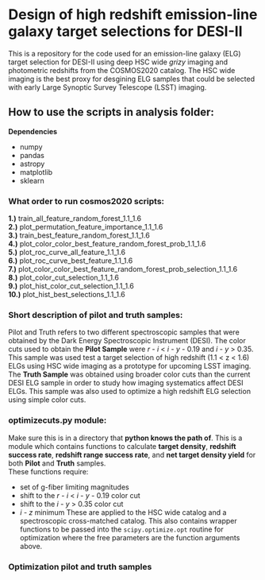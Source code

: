 # Design of high redshift emission-line galaxy target selections for DESI-II
 
  This is a repository for the code used for an emission-line galaxy (ELG) target selection for DESI-II using deep HSC wide *grizy* imaging and photometric redshifts from the COSMOS2020 catalog. The HSC wide imaging is the best proxy for desgining ELG samples that could be selected with early Large Synoptic Survey Telescope (LSST) imaging.

## How to use the scripts in analysis folder:
**Dependencies**
* numpy
* pandas
* astropy
* matplotlib
* sklearn

### What order to run cosmos2020 scripts:
**1.)** train_all_feature_random_forest_1.1_1.6<br>
**2.)** plot_permutation_feature_importance_1.1_1.6<br>
**3.)** train_best_feature_random_forest_1.1_1.6<br>
**4.)** plot_color_color_best_feature_random_forest_prob_1.1_1.6<br>
**5.)** plot_roc_curve_all_feature_1.1_1.6<br>
**6.)** plot_roc_curve_best_feature_1.1_1.6<br>
**7.)** plot_color_color_best_feature_random_forest_prob_selection_1.1_1.6<br>
**8.)** plot_color_cut_selection_1.1_1.6<br>
**9.)** plot_hist_color_cut_selection_1.1_1.6<br>
**10.)** plot_hist_best_selections_1.1_1.6<br>

### Short description of pilot and truth samples:
Pilot and Truth refers to two different spectroscopic samples that were obtained by the Dark Energy Spectroscopic Instrument (DESI). The color cuts used to obtain the **Pilot Sample** were *r* - *i* < *i* - *y* - 0.19 and *i* - *y* > 0.35. This sample was used test a target selection of high redshift (1.1 < z < 1.6) ELGs using HSC wide imaging as a prototype for upcoming LSST imaging. The **Truth Sample** was obtained using broader color cuts than the current DESI ELG sample in order to study how imaging systematics affect DESI ELGs. This sample was also used to optimize a high redshift ELG selection using simple color cuts.

### optimizecuts.py module:
Make sure this is in a directory that **python knows the path of**. This is a module which contains functions to calculate **target density**, **redshift success rate**, **redshift range success rate**, and **net target density yield** for both **Pilot** and **Truth** samples.<br> These functions require:<br> 
* set of g-fiber limiting magnitudes
* shift to the *r* - *i* < *i* - *y* - 0.19 color cut
* shift to the *i* - *y* > 0.35 color cut
* *i* - *z* minimum
These are applied to the HSC wide catalog and a spectroscopic cross-matched catalog. This also contains wrapper functions to be passed into the `scipy.optimize.opt` routine for optimization where the free parameters are the function arguments above.

### Optimization pilot and truth samples 

